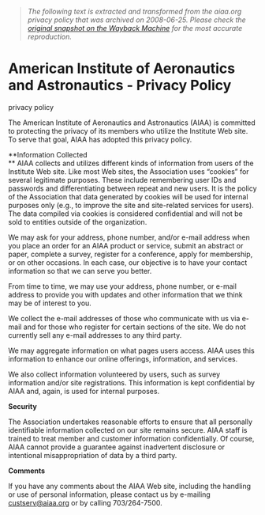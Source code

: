 > *The following text is extracted and transformed from the aiaa.org privacy policy that was archived on 2008-06-25. Please check the [original snapshot on the Wayback Machine](https://web.archive.org/web/20080625071628id_/http%3A//www.aiaa.org/content.cfm%3Fpageid%3D297) for the most accurate reproduction.*

# American Institute of Aeronautics and Astronautics - Privacy Policy

privacy policy  


  
The American Institute of Aeronautics and Astronautics (AIAA) is committed to protecting the privacy of its members who utilize the Institute Web site. To serve that goal, AIAA has adopted this privacy policy.

 **Information Collected  
** AIAA collects and utilizes different kinds of information from users of the Institute Web site. Like most Web sites, the Association uses “cookies” for several legitimate purposes. These include remembering user IDs and passwords and differentiating between repeat and new users. It is the policy of the Association that data generated by cookies will be used for internal purposes only (e.g., to improve the site and site-related services for users). The data compiled via cookies is considered confidential and will not be sold to entities outside of the organization.

We may ask for your address, phone number, and/or e-mail address when you place an order for an AIAA product or service, submit an abstract or paper, complete a survey, register for a conference, apply for membership, or on other occasions. In each case, our objective is to have your contact information so that we can serve you better. 

From time to time, we may use your address, phone number, or e-mail address to provide you with updates and other information that we think may be of interest to you. 

We collect the e-mail addresses of those who communicate with us via e-mail and for those who register for certain sections of the site. We do not currently sell any e-mail addresses to any third party. 

We may aggregate information on what pages users access. AIAA uses this information to enhance our online offerings, information, and services.

We also collect information volunteered by users, such as survey information and/or site registrations. This information is kept confidential by AIAA and, again, is used for internal purposes.

 **Security**

The Association undertakes reasonable efforts to ensure that all personally identifiable information collected on our site remains secure. AIAA staff is trained to treat member and customer information confidentially. Of course, AIAA cannot provide a guarantee against inadvertent disclosure or intentional misappropriation of data by a third party.

  
**Comments**

If you have any comments about the AIAA Web site, including the handling or use of personal information, please contact us by e-mailing [custserv@aiaa.org](mailto:custserv@aiaa.org) or by calling 703/264-7500.  

